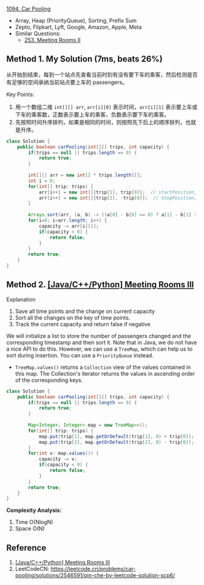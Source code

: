 [1094. Car Pooling](https://leetcode.com/problems/car-pooling/)

* Array, Heap (PriorityQueue), Sorting, Prefix Sum
* Zepto, Flipkart, Lyft, Google, Amazon, Apple, Meta
* Similar Questions:
  * [253. Meeting Rooms II](https://leetcode.com/problems/meeting-rooms-ii/)


## Method 1. My Solution (7ms, beats 26%)
从开始到结束，每到一个站点先查看当前时刻有没有要下车的乘客，然后检测是否有足够的空间承纳当前站点要上车的 passengers。

Key Points:
1. 用一个数组二维 `int[][] arr`, `arr[i][0]` 表示时间，`arr[i][1]` 表示要上车或下车的乘客数，正数表示要上车的乘客，负数表示要下车的乘客。
2. 先按照时间升序排列，如果是相同的时间，则按照先下后上的顺序排列，也就是升序。 
```java
class Solution {
    public boolean carPooling(int[][] trips, int capacity) {
        if(trips == null || trips.length == 0) {
            return true;
        }
        
        int[][] arr = new int[2 * trips.length][];
        int i = 0;
        for(int[] trip: trips) {
            arr[i++] = new int[]{trip[1], trip[0]};  // startPosition, number of passengers
            arr[i++] = new int[]{trip[2], -trip[0]};  // StopPosition, number of passengers
        }
        
        Arrays.sort(arr, (a, b) -> ((a[0] - b[0] == 0) ? a[1] - b[1] : a[0] - b[0]));
        for(i=0; i<arr.length; i++) {
            capacity -= arr[i][1];
            if(capacity < 0) {
                return false;
            }
        }
        return true;
    }
}
```


## Method 2. [[Java/C++/Python] Meeting Rooms III](https://leetcode.com/problems/car-pooling/discuss/317610/JavaC%2B%2BPython-Meeting-Rooms-III)
Explanation
1. Save all time points and the change on current capacity
2. Sort all the changes on the key of time points.
3. Track the current capacity and return false if negative

We will initialize a list to store the number of passengers changed and the corresponding timestamp and then sort it.
Note that in Java, we do not have a nice API to do this. However, we can use a `TreeMap`, which can help us to sort during insertion. You can use a `PriorityQueue` instead.
* `TreeMap.values()` returns a `Collection` view of the values contained in this map. The Collection's iterator returns the values in ascending order of the corresponding keys.        
```java
class Solution {
    public boolean carPooling(int[][] trips, int capacity) {
        if(trips == null || trips.length == 0) {
            return true;
        }
        
        Map<Integer, Integer> map = new TreeMap<>();
        for(int[] trip: trips) {
            map.put(trip[1], map.getOrDefault(trip[1], 0) + trip[0]);
            map.put(trip[2], map.getOrDefault(trip[2], 0) - trip[0]);
        }
        for(int v: map.values()) {
            capacity -= v;
            if(capacity < 0) {
                return false;
            }
        }
        return true;
    }
}
```
**Complexity Analysis:**
1. Time O(NlogN)
2. Space O(N)


## Reference
1. [[Java/C++/Python] Meeting Rooms III](https://leetcode.com/problems/car-pooling/discuss/317610/JavaC%2B%2BPython-Meeting-Rooms-III)
2. LeetCodeCN: https://leetcode.cn/problems/car-pooling/solutions/2546591/pin-che-by-leetcode-solution-scp6/
